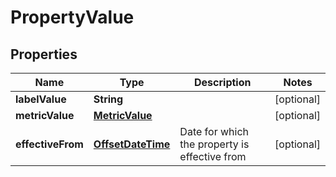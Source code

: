 

# PropertyValue

## Properties

Name | Type | Description | Notes
------------ | ------------- | ------------- | -------------
**labelValue** | **String** |  |  [optional]
**metricValue** | [**MetricValue**](MetricValue.md) |  |  [optional]
**effectiveFrom** | [**OffsetDateTime**](OffsetDateTime.md) | Date for which the property is effective from |  [optional]



